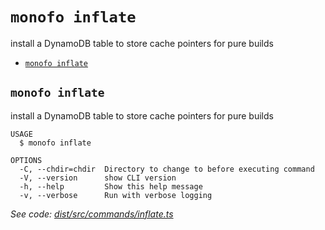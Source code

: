 `monofo inflate`
================

install a DynamoDB table to store cache pointers for pure builds

* [`monofo inflate`](#monofo-inflate)

## `monofo inflate`

install a DynamoDB table to store cache pointers for pure builds

```
USAGE
  $ monofo inflate

OPTIONS
  -C, --chdir=chdir  Directory to change to before executing command
  -V, --version      show CLI version
  -h, --help         Show this help message
  -v, --verbose      Run with verbose logging
```

_See code: [dist/src/commands/inflate.ts](https://github.com/vital-software/monofo/blob/v3.5.3/dist/src/commands/inflate.ts)_
